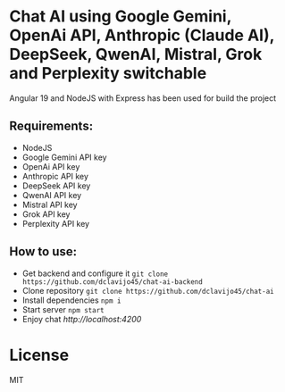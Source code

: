 Chat AI using Google Gemini, OpenAi API, Anthropic (Claude AI), DeepSeek, QwenAI, Mistral, Grok and Perplexity switchable
=======

Angular 19 and NodeJS with Express has been used for build the project

Requirements:
---------------

- NodeJS
- Google Gemini API key
- OpenAi API key
- Anthropic API key
- DeepSeek API key
- QwenAI API key
- Mistral API key
- Grok API key
- Perplexity API key

How to use:
---------------

- Get backend and configure it ```git clone https://github.com/dclavijo45/chat-ai-backend```
- Clone repository  ```git clone https://github.com/dclavijo45/chat-ai```
- Install dependencies ```npm i```
- Start server ```npm start```
- Enjoy chat _http://localhost:4200_
  

License
=======
MIT
